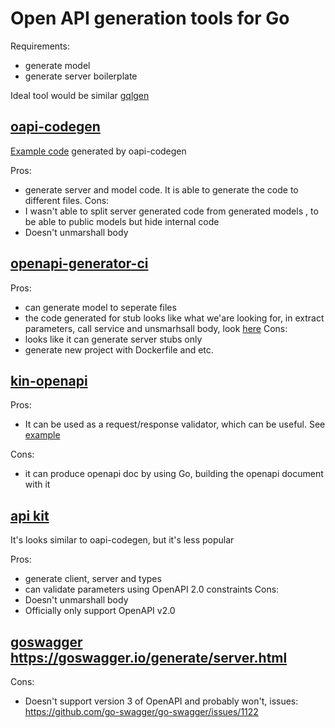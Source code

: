 # Open API generation tools for Go

Requirements:
- generate model
- generate server boilerplate

Ideal tool would be similar [gqlgen](gqlgen.com/)

## [oapi-codegen](https://github.com/deepmap/oapi-codegen)
[Example code](./internal/oapi-codegen/openapi_server.gen.go) generated by oapi-codegen

Pros:
- generate server and model code. It is able to generate the code to different files.
Cons:
- I wasn't able to split server generated code from generated models , to be able to public models but hide internal code
- Doesn't unmarshall body

## [openapi-generator-ci](https://openapi-generator.tech/)

Pros:
- can generate model to seperate files
- the code generated for stub looks like what we'are looking for, in extract parameters, call service and unsmarhsall body, look [here](./internal/server/openaapigenerator/go/api_default.go)
Cons:
- looks like it can generate server stubs only
- generate new project with Dockerfile and etc.

## [kin-openapi](github.com/getkin/kin-openapi/openapi3)

Pros:
- It can be used as a request/response validator, which can be useful. See [example](./cmd/kin/main.go)

Cons:
- it can produce openapi doc by using Go, building the openapi document with it

## [api kit](https://github.com/ExperienceOne/apikit)
It's looks similar to oapi-codegen, but it's less popular

Pros:
- generate client, server and types
- can validate parameters using OpenAPI 2.0 constraints
Cons:
- Doesn't unmarshall body
- Officially only support OpenAPI v2.0

## [goswagger](https://goswagger.io) https://goswagger.io/generate/server.html

Cons:
- Doesn't support version 3 of OpenAPI and probably won't, issues: https://github.com/go-swagger/go-swagger/issues/1122

